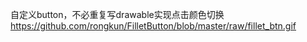 自定义button，不必重复写drawable实现点击颜色切换
https://github.com/rongkun/FilletButton/blob/master/raw/fillet_btn.gif
